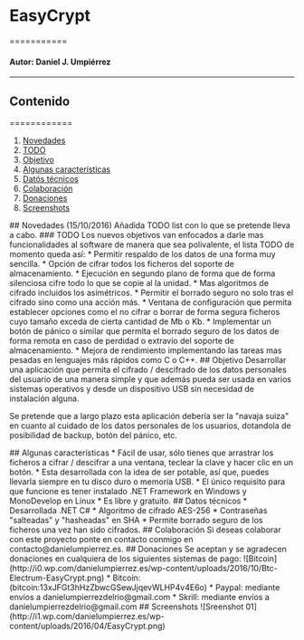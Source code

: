 # EasyCrypt 
===========
#### Autor: Daniel J. Umpiérrez
***
## Contenido
============
1. [Novedades](novedades)
2. [TODO](todo)
3. [Objetivo](objetivo)
4. [Algunas características](caracteristicas)
5. [Datós técnicos](datos)
6. [Colaboración](colaborar)
7. [Donaciones](donaciones)
8. [Screenshots](imagenes)

<a name="novedades" />
## Novedades (15/10/2016)
Añadida TODO list con lo que se pretende lleva a cabo.

<a name="todo" />
### TODO
Los nuevos objetivos van enfocados a darle mas funcionalidades al software de manera que sea polivalente, el lista TODO de momento queda así:
* Permitir respaldo de los datos de una forma muy sencilla.
* Opción de cifrar todos los ficheros del soporte de almacenamiento.
* Ejecución en segundo plano de forma que de forma silenciosa cifre todo lo que se copie al la unidad.
* Mas algoritmos de cifrado incluidos los asimétricos.
* Permitir el borrado seguro no solo tras el cifrado sino como una acción más.
* Ventana de configuración que permita establecer opciones como el no cifrar o borrar de forma segura ficheros cuyo tamaño exceda de cierta cantidad de Mb o Kb.
* Implementar un botón de pánico o similar que permita el borrado seguro de los datos de forma remota en caso de perdidad o extravío del soporte de almacenamiento.
* Mejora de rendimiento implementando las tareas mas pesadas en lenguajes más rápidos como C o C++.

<a name="objetivo" />
## Objetivo
Desarrollar una aplicación que permita el cifrado / descifrado de los datos personales del usuario de una manera simple y que además pueda ser usada en varios sistemas operativos y desde un dispositivo USB sin necesidad de instalación alguna.

Se pretende que a largo plazo esta aplicación debería ser la "navaja suiza" en cuanto al cuidado de los datos personales de los usuarios, dotandola de posibilidad de backup, botón del pánico, etc.

<a name="caracteristicas" />
## Algunas características
* Fácil de usar, sólo tienes que arrastrar los ficheros a cifrar / descifrar a una ventana, teclear la clave y hacer clic en un botón.
* Esta desarrollada con la idea de ser potable, así que, puedes llevarla siempre en tu disco duro o memoria USB.
* El único requisito para que funcione es tener instalado .NET Framework en Windows y MonoDevelop en Linux
* Es libre y gratuito.

<a name="datos" />
## Datos técnicos
* Desarrollada .NET C# 
* Algoritmo de cifrado AES-256 
* Contraseñas "salteadas" y "hasheadas" en SHA
* Permite borrado seguro de los ficheros una vez han sido cifrados.

<a name="colaborar" />
## Colaboración
Si deseas colaborar con este proyecto ponte en contacto conmigo en contacto@danielumpierrez.es.

<a name="donaciones" />
## Donaciones
Se aceptan y se agradecen donaciones en cualquiera de los siguientes sistemas de pago:
![Bitcoin](http://i0.wp.com/danielumpierrez.es/wp-content/uploads/2016/10/Btc-Electrum-EasyCrypt.png)
* Bitcoin: (bitcoin:13xJFGt3hHzZbwcGSewJjqevWLHP4v4E6o)
* Paypal: mediante envíos a danielumpierrezdelrio@gmail.com
* Skrill: mediante envíos a danielumpierrezdelrio@gmail.com

<a name="imagenes" />
## Screenshots
![Sreenshot 01](http://i1.wp.com/danielumpierrez.es/wp-content/uploads/2016/04/EasyCrypt.png)
